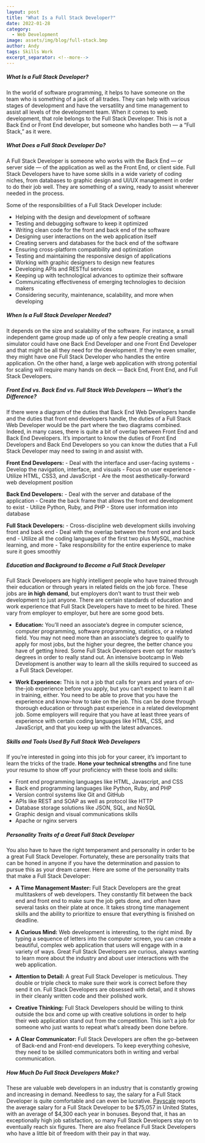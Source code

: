 ```yaml
---
layout: post
title: "What Is a Full Stack Developer?"
date: 2022-01-28
category:
  - Web Development
image: assets/img/blog/full-stack.bmp
author: Andy
tags: Skills Work
excerpt_separator: <!--more-->
---
```

##### What Is a Full Stack Developer?

In the world of software programming, it helps to have someone on the team who is something of a jack of all trades. They can help with various stages of development and have the versatility and time management to assist all levels of the development team. When it comes to web development, that role belongs to the Full Stack Developer. This is not a Back End or Front End developer, but someone who handles both — a “Full Stack,” as it were.
<!--more-->
##### What Does a Full Stack Developer Do?

A Full Stack Developer is someone who works with the Back End — or server side — of the application as well as the Front End, or client side. Full Stack Developers have to have some skills in a wide variety of coding niches, from databases to graphic design and UI/UX management in order to do their job well. They are something of a swing, ready to assist wherever needed in the process.

Some of the responsibilities of a Full Stack Developer include:

* Helping with the design and development of software
* Testing and debugging software to keep it optimized
* Writing clean code for the front and back end of the software
* Designing user interactions on the web application itself
* Creating servers and databases for the back end of the software
* Ensuring cross-platform compatibility and optimization
* Testing and maintaining the responsive design of applications
* Working with graphic designers to design new features
* Developing APIs and RESTful services
* Keeping up with technological advances to optimize their software
* Communicating effectiveness of emerging technologies to decision makers
* Considering security, maintenance, scalability, and more when developing

##### When Is a Full Stack Developer Needed?

It depends on the size and scalability of the software. For instance, a small independent game group made up of only a few people creating a small simulator could have one Back End Developer and one Front End Developer and that might be all they need for the development. If they’re even smaller, they might have one Full Stack Developer who handles the entire application. On the other hand, a large web application with strong potential for scaling will require many hands on deck — Back End, Front End, and Full Stack Developers.

##### Front End vs. Back End vs. Full Stack Web Developers — What’s the Difference?

If there were a diagram of the duties that Back End Web Developers handle and the duties that front end developers handle, the duties of a Full Stack Web Developer would be the part where the two diagrams combined. Indeed, in many cases, there is quite a bit of overlap between Front End and Back End Developers. It’s important to know the duties of Front End Developers and Back End Developers so you can know the duties that a Full Stack Developer may need to swing in and assist with.

**Front End Developers:** - Deal with the interface and user-facing systems - Develop the navigation, interface, and visuals - Focus on user experience - Utilize HTML, CSS3, and JavaScript - Are the most aesthetically-forward web development position

**Back End Developers:** - Deal with the server and database of the application - Create the back frame that allows the front end development to exist - Utilize Python, Ruby, and PHP - Store user information into database

**Full Stack Developers:** - Cross-discipline web development skills involving front and back end - Deal with the overlap between the front end and back end - Utilize all the coding languages of the first two plus MySQL, machine learning, and more - Take responsibility for the entire experience to make sure it goes smoothly

##### Education and Background to Become a Full Stack Developer

Full Stack Developers are highly intelligent people who have trained through their education or through years in related fields on the job force. These jobs are **in high demand**, but employers don’t want to trust their web development to just anyone. There are certain standards of education and work experience that Full Stack Developers have to meet to be hired. These vary from employer to employer, but here are some good bets.

* **Education:** You’ll need an associate’s degree in computer science, computer programming, software programming, statistics, or a related field. You may not need more than an associate’s degree to qualify to apply for most jobs, but the higher your degree, the better chance you have of getting hired. Some Full Stack Developers even opt for master’s degrees in order to really stand out. An intensive bootcamp in Web Development is another way to learn all the skills required to succeed as a Full Stack Developer.

* **Work Experience:** This is not a job that calls for years and years of on-the-job experience before you apply, but you can’t expect to learn it all in training, either. You need to be able to prove that you have the experience and know-how to take on the job. This can be done through thorough education or through past experience in a related development job. Some employers will require that you have at least three years of experience with certain coding languages like HTML, CSS, and JavaScript, and that you keep up with the latest advances.

##### Skills and Tools Used By Full Stack Web Developers

If you’re interested in going into this job for your career, it’s important to learn the tricks of the trade. **Hone your technical strengths** and fine tune your resume to show off your proficiency with these tools and skills:

* Front end programming languages like HTML, Javascript, and CSS
* Back end programming languages like Python, Ruby, and PHP
* Version control systems like Git and GitHub
* APIs like REST and SOAP as well as protocol like HTTP
* Database storage solutions like JSON, SQL, and NoSQL
* Graphic design and visual communications skills
* Apache or nginx servers

##### Personality Traits of a Great Full Stack Developer

You also have to have the right temperament and personality in order to be a great Full Stack Developer. Fortunately, these are personality traits that can be honed in anyone if you have the determination and passion to pursue this as your dream career. Here are some of the personality traits that make a Full Stack Developer:

* **A Time Management Master:** Full Stack Developers are the great multitaskers of web developers. They constantly flit between the back end and front end to make sure the job gets done, and often have several tasks on their plate at once. It takes strong time management skills and the ability to prioritize to ensure that everything is finished on deadline.

* **A Curious Mind:** Web development is interesting, to the right mind. By typing a sequence of letters into the computer screen, you can create a beautiful, complex web application that users will engage with in a variety of ways. Great Full Stack Developers are curious, always wanting to learn more about the industry and about user interactions with the web application.

* **Attention to Detail:** A great Full Stack Developer is meticulous. They double or triple check to make sure their work is correct before they send it on. Full Stack Developers are obsessed with detail, and it shows in their cleanly written code and their polished work.

* **Creative Thinking:** Full Stack Developers should be willing to think outside the box and come up with creative solutions in order to help their web application stand out from the competition. This isn’t a job for someone who just wants to repeat what’s already been done before.

* **A Clear Communicator:** Full Stack Developers are often the go-between of Back-end and Front-end developers. To keep everything cohesive, they need to be skilled communicators both in writing and verbal communication.

##### How Much Do Full Stack Developers Make?

These are valuable web developers in an industry that is constantly growing and increasing in demand. Needless to say, the salary for a Full Stack Developer is quite comfortable and can even be lucrative. [Payscale](https://www.payscale.com/research/US/Job=Full_Stack_Developer/Salary) reports the average salary for a Full Stack Developer to be $75,057 in United States, with an average of $4,300 each year in bonuses. Beyond that, it has an exceptionally high job satisfaction, so many Full Stack Developers stay on to eventually reach six figures. There are also freelance Full Stack Developers who have a little bit of freedom with their pay in that way.
